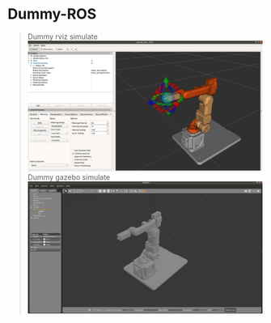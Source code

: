# Dummy-ROS
> Dummy rviz simulate
![](./dummy_ros_files/img/dummy_rviz_moveit.png)
> Dummy gazebo simulate
![](./dummy_ros_files/img/dummy_gazebo.png)